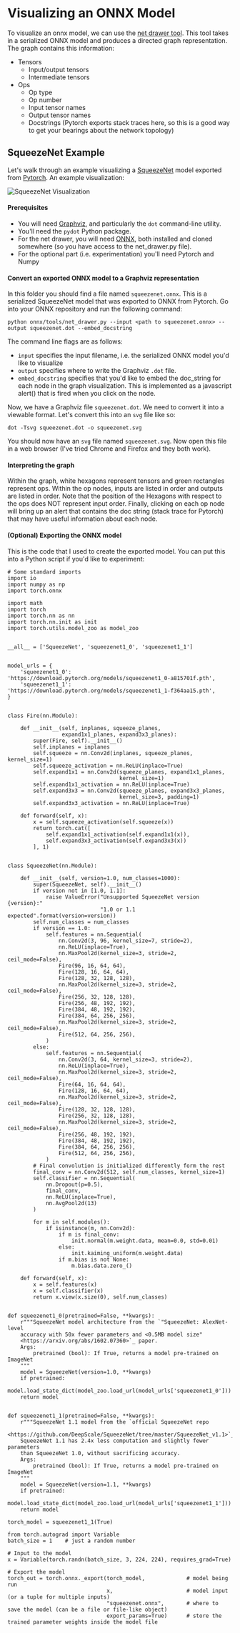 Visualizing an ONNX Model
=========================

To visualize an onnx model, we can use the [net drawer tool](https://github.com/onnx/onnx/blob/master/onnx/tools/net_drawer.py). This tool takes in a serialized ONNX model and produces a directed graph representation. The graph contains this information:

* Tensors
   * Input/output tensors
   * Intermediate tensors
* Ops
   * Op type
   * Op number
   * Input tensor names
   * Output tensor names
   * Docstrings (Pytorch exports stack traces here, so this is a good way to get your bearings about the network topology)

## SqueezeNet Example

Let's walk through an example visualizing a [SqueezeNet](https://arxiv.org/abs/1602.07360) model exported from [Pytorch](https://github.com/bwasti/AICamera/blob/master/Exporting%20Squeezenet%20to%20mobile.ipynb). An example visualization:

![SqueezeNet Visualization](squeezenet.png)

#### Prerequisites
* You will need [Graphviz](http://www.graphviz.org/), and particularly the `dot` command-line utility.
* You'll need the `pydot` Python package.
* For the net drawer, you will need [ONNX](https://github.com/onnx/onnx), both installed and cloned somewhere (so you have access to the net_drawer.py file).
* For the optional part (i.e. experimentation) you'll need Pytorch and Numpy

#### Convert an exported ONNX model to a Graphviz representation

In this folder you should find a file named `squeezenet.onnx`. This is a serialized SqueezeNet model that was exported to ONNX from Pytorch. Go into your ONNX repository and run the following command:

    python onnx/tools/net_drawer.py --input <path to squeezenet.onnx> --output squeezenet.dot --embed_docstring
    
The command line flags are as follows:

- `input` specifies the input filename, i.e. the serialized ONNX model you'd like to visualize
- `output` specifies where to write the Graphviz `.dot` file.
- `embed_docstring` specifies that you'd like to embed the doc_string for each node in the graph visualization. This is implemented as a javascript alert() that is fired when you click on the node.

Now, we have a Graphviz file `squeezenet.dot`. We need to convert it into a viewable format. Let's convert this into an `svg` file like so:

    dot -Tsvg squeezenet.dot -o squeezenet.svg
    
You should now have an `svg` file named `squeezenet.svg`. Now open this file in a web browser (I've tried Chrome and Firefox and they both work).

#### Interpreting the graph

Within the graph, white hexagons represent tensors and green rectangles represent ops. Within the op nodes, inputs are listed in order and outputs are listed in order. Note that the position of the Hexagons with respect to the ops does NOT represent input order. Finally, clicking on each op node will bring up an alert that contains the doc string (stack trace for Pytorch) that may have useful information about each node.

#### (Optional) Exporting the ONNX model

This is the code that I used to create the exported model. You can put this into a Python script if you'd like to experiment:

    # Some standard imports
    import io
    import numpy as np
    import torch.onnx
    
    import math
    import torch
    import torch.nn as nn
    import torch.nn.init as init
    import torch.utils.model_zoo as model_zoo
    
    
    __all__ = ['SqueezeNet', 'squeezenet1_0', 'squeezenet1_1']
    
    
    model_urls = {
        'squeezenet1_0': 'https://download.pytorch.org/models/squeezenet1_0-a815701f.pth',
        'squeezenet1_1': 'https://download.pytorch.org/models/squeezenet1_1-f364aa15.pth',
    }
    
    
    class Fire(nn.Module):
    
        def __init__(self, inplanes, squeeze_planes,
                     expand1x1_planes, expand3x3_planes):
            super(Fire, self).__init__()
            self.inplanes = inplanes
            self.squeeze = nn.Conv2d(inplanes, squeeze_planes, kernel_size=1)
            self.squeeze_activation = nn.ReLU(inplace=True)
            self.expand1x1 = nn.Conv2d(squeeze_planes, expand1x1_planes,
                                       kernel_size=1)
            self.expand1x1_activation = nn.ReLU(inplace=True)
            self.expand3x3 = nn.Conv2d(squeeze_planes, expand3x3_planes,
                                       kernel_size=3, padding=1)
            self.expand3x3_activation = nn.ReLU(inplace=True)
    
        def forward(self, x):
            x = self.squeeze_activation(self.squeeze(x))
            return torch.cat([
                self.expand1x1_activation(self.expand1x1(x)),
                self.expand3x3_activation(self.expand3x3(x))
            ], 1)
    
    
    class SqueezeNet(nn.Module):
    
        def __init__(self, version=1.0, num_classes=1000):
            super(SqueezeNet, self).__init__()
            if version not in [1.0, 1.1]:
                raise ValueError("Unsupported SqueezeNet version {version}:"
                                 "1.0 or 1.1 expected".format(version=version))
            self.num_classes = num_classes
            if version == 1.0:
                self.features = nn.Sequential(
                    nn.Conv2d(3, 96, kernel_size=7, stride=2),
                    nn.ReLU(inplace=True),
                    nn.MaxPool2d(kernel_size=3, stride=2, ceil_mode=False),
                    Fire(96, 16, 64, 64),
                    Fire(128, 16, 64, 64),
                    Fire(128, 32, 128, 128),
                    nn.MaxPool2d(kernel_size=3, stride=2, ceil_mode=False),
                    Fire(256, 32, 128, 128),
                    Fire(256, 48, 192, 192),
                    Fire(384, 48, 192, 192),
                    Fire(384, 64, 256, 256),
                    nn.MaxPool2d(kernel_size=3, stride=2, ceil_mode=False),
                    Fire(512, 64, 256, 256),
                )
            else:
                self.features = nn.Sequential(
                    nn.Conv2d(3, 64, kernel_size=3, stride=2),
                    nn.ReLU(inplace=True),
                    nn.MaxPool2d(kernel_size=3, stride=2, ceil_mode=False),
                    Fire(64, 16, 64, 64),
                    Fire(128, 16, 64, 64),
                    nn.MaxPool2d(kernel_size=3, stride=2, ceil_mode=False),
                    Fire(128, 32, 128, 128),
                    Fire(256, 32, 128, 128),
                    nn.MaxPool2d(kernel_size=3, stride=2, ceil_mode=False),
                    Fire(256, 48, 192, 192),
                    Fire(384, 48, 192, 192),
                    Fire(384, 64, 256, 256),
                    Fire(512, 64, 256, 256),
                )
            # Final convolution is initialized differently form the rest
            final_conv = nn.Conv2d(512, self.num_classes, kernel_size=1)
            self.classifier = nn.Sequential(
                nn.Dropout(p=0.5),
                final_conv,
                nn.ReLU(inplace=True),
                nn.AvgPool2d(13)
            )
    
            for m in self.modules():
                if isinstance(m, nn.Conv2d):
                    if m is final_conv:
                        init.normal(m.weight.data, mean=0.0, std=0.01)
                    else:
                        init.kaiming_uniform(m.weight.data)
                    if m.bias is not None:
                        m.bias.data.zero_()
    
        def forward(self, x):
            x = self.features(x)
            x = self.classifier(x)
            return x.view(x.size(0), self.num_classes)
    
    
    def squeezenet1_0(pretrained=False, **kwargs):
        r"""SqueezeNet model architecture from the `"SqueezeNet: AlexNet-level
        accuracy with 50x fewer parameters and <0.5MB model size"
        <https://arxiv.org/abs/1602.07360>`_ paper.
        Args:
            pretrained (bool): If True, returns a model pre-trained on ImageNet
        """
        model = SqueezeNet(version=1.0, **kwargs)
        if pretrained:
            model.load_state_dict(model_zoo.load_url(model_urls['squeezenet1_0']))
        return model
    
    
    def squeezenet1_1(pretrained=False, **kwargs):
        r"""SqueezeNet 1.1 model from the `official SqueezeNet repo
        <https://github.com/DeepScale/SqueezeNet/tree/master/SqueezeNet_v1.1>`_.
        SqueezeNet 1.1 has 2.4x less computation and slightly fewer parameters
        than SqueezeNet 1.0, without sacrificing accuracy.
        Args:
            pretrained (bool): If True, returns a model pre-trained on ImageNet
        """
        model = SqueezeNet(version=1.1, **kwargs)
        if pretrained:
            model.load_state_dict(model_zoo.load_url(model_urls['squeezenet1_1']))
        return model
    
    torch_model = squeezenet1_1(True)
    
    from torch.autograd import Variable
    batch_size = 1    # just a random number
    
    # Input to the model
    x = Variable(torch.randn(batch_size, 3, 224, 224), requires_grad=True)
    
    # Export the model
    torch_out = torch.onnx._export(torch_model,             # model being run
                                   x,                       # model input (or a tuple for multiple inputs)
                                   "squeezenet.onnx",       # where to save the model (can be a file or file-like object)
                                   export_params=True)      # store the trained parameter weights inside the model file
